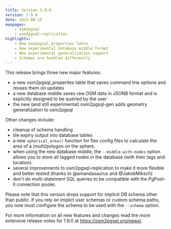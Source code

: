 ```yaml
---
title: Version 1.9.0
version: 1.9.0
date: 2023-08-15
manpages:
    - osm2pgsql
    - osm2pgsql-replication
highlights:
    - New osm2pgsql_properties table
    - New experimental database middle format
    - New experimental generalization support
    - Schemas are handled differently
---
```


This release brings three new major features:

* a new osm2pgsql_properties table that saves command line options and reuses
  them on updates
* a new database middle saves raw OSM data in JSONB format and is explicitly
  designed to be queried by the user
* the new (and still experimental) osm2pgsql-gen adds geometry generalization
  to osm2pgsql

Other changes include:

* cleanup of schema handling
* tile expiry output into database tables
* a new `spherical_area()` function for flex config files to calculate the area
  of a (multi)polygon on the sphere.
* when using the new database middle, the `--middle-with-nodes` option allows
  you to store all tagged nodes in the database (with their tags and location).
* several improvements to osm2pgsql-replication to make it more flexible and
  better tested (thanks to @amandasaurus  and @JakobMiksch)
* don't do multi-statement SQL queries to be compatible with the PgPool-II
  connection pooler.

Please note that this version drops support for implicit DB schema other than
public. If you rely on implict user schemas or custom schema paths, you now
must configure the schema to be used with the `--schema` option.

For more information on all new features and changes read the more extensive
release notes for 1.9.0 at https://osm2pgsql.org/news/.

